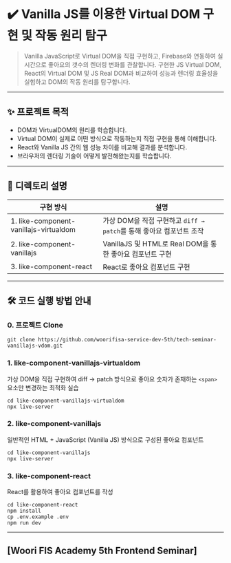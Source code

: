 # ✔️ Vanilla JS를 이용한 Virtual DOM 구현 및 작동 원리 탐구

> Vanilla JavaScript로 Virtual DOM을 직접 구현하고, Firebase와 연동하여 실시간으로 좋아요의 갯수의 렌더링 변화를 관찰합니다. 구현한 JS Virtual DOM, React의 Virtual DOM 및 JS Real DOM과 비교하여 성능과 렌더링 효율성을 실험하고 DOM의 작동 원리를 탐구합니다.

---

## ✨ 프로젝트 목적

-   DOM과 VirtualDOM의 원리를 학습합니다.
-   Virtual DOM이 실제로 어떤 방식으로 작동하는지 직접 구현을 통해 이해합니다.
-   React와 Vanilla JS 간의 웹 성능 차이를 비교해 결과를 분석합니다.
-   브라우저의 렌더링 기술이 어떻게 발전해왔는지를 학습합니다.

---

## 🔧 디렉토리 설명

| 구현 방식                              | 설명                                                                |
| -------------------------------------- | ------------------------------------------------------------------- |
| 1. like-component-vanillajs-virtualdom | 가상 DOM을 직접 구현하고 `diff → patch`를 통해 좋아요 컴포넌트 조작 |
| 2. like-component-vanillajs            | VanillaJS 및 HTML로 Real DOM을 통한 좋아요 컴포넌트 구현            |
| 3. like-component-react                | React로 좋아요 컴포넌트 구현                                        |

---

## 🛠️ 코드 실행 방법 안내

### 0. 프로젝트 Clone

```
git clone https://github.com/woorifisa-service-dev-5th/tech-seminar-vanillajs-vdom.git
```

### 1. like-component-vanillajs-virtualdom

가상 DOM을 직접 구현하여 diff → patch 방식으로 좋아요 숫자가 존재하는 `<span>` 요소만 변경하는 최적화 실습

```
cd like-component-vanillajs-virtualdom
npx live-server
```

### 2. like-component-vanillajs

일반적인 HTML + JavaScript (Vanilla JS) 방식으로 구성된 좋아요 컴포넌트

```
cd like-component-vanillajs
npx live-server
```

### 3. like-component-react

React를 활용하여 좋아요 컴포넌트를 작성

```
cd like-component-react
npm install
cp .env.example .env
npm run dev
```

---

## [Woori FIS Academy 5th Frontend Seminar]
